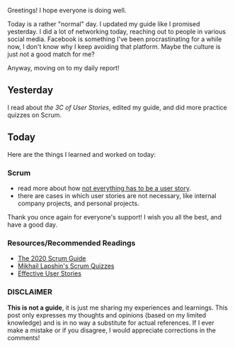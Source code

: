 Greetings! I hope everyone is doing well.

Today is a rather "normal" day. I updated my guide like I promised yesterday. I did a lot of networking today, reaching out to people in various social media. Facebook is something I've been procrastinating for a while now, I don't know why I keep avoiding that platform. Maybe the culture is just not a good match for me?

Anyway, moving on to my daily report!

## Yesterday

I read about _the 3C of User Stories_, edited my guide, and did more practice quizzes on Scrum.

## Today

Here are the things I learned and worked on today:

### Scrum

- read more about how [not everything has to be a user story](https://www.mountaingoatsoftware.com/blog/not-everything-needs-to-be-a-user-story-using-fdd-features).
- there are cases in which user stories are not necessary, like internal company projects, and personal projects.

Thank you once again for everyone's support! I wish you all the best, and have a good day.

### Resources/Recommended Readings

- [The 2020 Scrum Guide](https://scrumguides.org/scrum-guide.html)
- [Mikhail Lapshin's Scrum Quizzes](https://mlapshin.com/index.php/scrum-quizzes/)
- [Effective User Stories](https://www.visual-paradigm.com/scrum/3c-and-invest-guide/)

### DISCLAIMER

**This is not a guide**, it is just me sharing my experiences and learnings. This post only expresses my thoughts and opinions (based on my limited knowledge) and is in no way a substitute for actual references. If I ever make a mistake or if you disagree, I would appreciate corrections in the comments!
